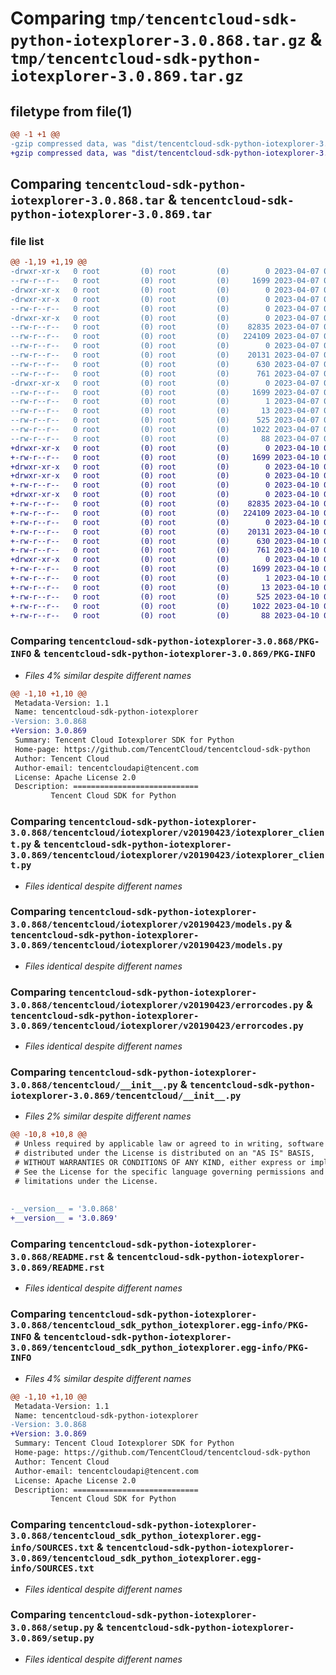 # Comparing `tmp/tencentcloud-sdk-python-iotexplorer-3.0.868.tar.gz` & `tmp/tencentcloud-sdk-python-iotexplorer-3.0.869.tar.gz`

## filetype from file(1)

```diff
@@ -1 +1 @@
-gzip compressed data, was "dist/tencentcloud-sdk-python-iotexplorer-3.0.868.tar", last modified: Fri Apr  7 00:43:39 2023, max compression
+gzip compressed data, was "dist/tencentcloud-sdk-python-iotexplorer-3.0.869.tar", last modified: Mon Apr 10 03:07:46 2023, max compression
```

## Comparing `tencentcloud-sdk-python-iotexplorer-3.0.868.tar` & `tencentcloud-sdk-python-iotexplorer-3.0.869.tar`

### file list

```diff
@@ -1,19 +1,19 @@
-drwxr-xr-x   0 root         (0) root         (0)        0 2023-04-07 00:43:39.000000 tencentcloud-sdk-python-iotexplorer-3.0.868/
--rw-r--r--   0 root         (0) root         (0)     1699 2023-04-07 00:43:39.000000 tencentcloud-sdk-python-iotexplorer-3.0.868/PKG-INFO
-drwxr-xr-x   0 root         (0) root         (0)        0 2023-04-07 00:43:39.000000 tencentcloud-sdk-python-iotexplorer-3.0.868/tencentcloud/
-drwxr-xr-x   0 root         (0) root         (0)        0 2023-04-07 00:43:39.000000 tencentcloud-sdk-python-iotexplorer-3.0.868/tencentcloud/iotexplorer/
--rw-r--r--   0 root         (0) root         (0)        0 2023-04-07 00:43:39.000000 tencentcloud-sdk-python-iotexplorer-3.0.868/tencentcloud/iotexplorer/__init__.py
-drwxr-xr-x   0 root         (0) root         (0)        0 2023-04-07 00:43:39.000000 tencentcloud-sdk-python-iotexplorer-3.0.868/tencentcloud/iotexplorer/v20190423/
--rw-r--r--   0 root         (0) root         (0)    82835 2023-04-07 00:43:39.000000 tencentcloud-sdk-python-iotexplorer-3.0.868/tencentcloud/iotexplorer/v20190423/iotexplorer_client.py
--rw-r--r--   0 root         (0) root         (0)   224109 2023-04-07 00:43:39.000000 tencentcloud-sdk-python-iotexplorer-3.0.868/tencentcloud/iotexplorer/v20190423/models.py
--rw-r--r--   0 root         (0) root         (0)        0 2023-04-07 00:43:39.000000 tencentcloud-sdk-python-iotexplorer-3.0.868/tencentcloud/iotexplorer/v20190423/__init__.py
--rw-r--r--   0 root         (0) root         (0)    20131 2023-04-07 00:43:39.000000 tencentcloud-sdk-python-iotexplorer-3.0.868/tencentcloud/iotexplorer/v20190423/errorcodes.py
--rw-r--r--   0 root         (0) root         (0)      630 2023-04-07 00:43:39.000000 tencentcloud-sdk-python-iotexplorer-3.0.868/tencentcloud/__init__.py
--rw-r--r--   0 root         (0) root         (0)      761 2023-04-07 00:43:39.000000 tencentcloud-sdk-python-iotexplorer-3.0.868/README.rst
-drwxr-xr-x   0 root         (0) root         (0)        0 2023-04-07 00:43:39.000000 tencentcloud-sdk-python-iotexplorer-3.0.868/tencentcloud_sdk_python_iotexplorer.egg-info/
--rw-r--r--   0 root         (0) root         (0)     1699 2023-04-07 00:43:39.000000 tencentcloud-sdk-python-iotexplorer-3.0.868/tencentcloud_sdk_python_iotexplorer.egg-info/PKG-INFO
--rw-r--r--   0 root         (0) root         (0)        1 2023-04-07 00:43:39.000000 tencentcloud-sdk-python-iotexplorer-3.0.868/tencentcloud_sdk_python_iotexplorer.egg-info/dependency_links.txt
--rw-r--r--   0 root         (0) root         (0)       13 2023-04-07 00:43:39.000000 tencentcloud-sdk-python-iotexplorer-3.0.868/tencentcloud_sdk_python_iotexplorer.egg-info/top_level.txt
--rw-r--r--   0 root         (0) root         (0)      525 2023-04-07 00:43:39.000000 tencentcloud-sdk-python-iotexplorer-3.0.868/tencentcloud_sdk_python_iotexplorer.egg-info/SOURCES.txt
--rw-r--r--   0 root         (0) root         (0)     1022 2023-04-07 00:43:39.000000 tencentcloud-sdk-python-iotexplorer-3.0.868/setup.py
--rw-r--r--   0 root         (0) root         (0)       88 2023-04-07 00:43:39.000000 tencentcloud-sdk-python-iotexplorer-3.0.868/setup.cfg
+drwxr-xr-x   0 root         (0) root         (0)        0 2023-04-10 03:07:46.000000 tencentcloud-sdk-python-iotexplorer-3.0.869/
+-rw-r--r--   0 root         (0) root         (0)     1699 2023-04-10 03:07:46.000000 tencentcloud-sdk-python-iotexplorer-3.0.869/PKG-INFO
+drwxr-xr-x   0 root         (0) root         (0)        0 2023-04-10 03:07:46.000000 tencentcloud-sdk-python-iotexplorer-3.0.869/tencentcloud/
+drwxr-xr-x   0 root         (0) root         (0)        0 2023-04-10 03:07:46.000000 tencentcloud-sdk-python-iotexplorer-3.0.869/tencentcloud/iotexplorer/
+-rw-r--r--   0 root         (0) root         (0)        0 2023-04-10 03:07:45.000000 tencentcloud-sdk-python-iotexplorer-3.0.869/tencentcloud/iotexplorer/__init__.py
+drwxr-xr-x   0 root         (0) root         (0)        0 2023-04-10 03:07:46.000000 tencentcloud-sdk-python-iotexplorer-3.0.869/tencentcloud/iotexplorer/v20190423/
+-rw-r--r--   0 root         (0) root         (0)    82835 2023-04-10 03:07:45.000000 tencentcloud-sdk-python-iotexplorer-3.0.869/tencentcloud/iotexplorer/v20190423/iotexplorer_client.py
+-rw-r--r--   0 root         (0) root         (0)   224109 2023-04-10 03:07:45.000000 tencentcloud-sdk-python-iotexplorer-3.0.869/tencentcloud/iotexplorer/v20190423/models.py
+-rw-r--r--   0 root         (0) root         (0)        0 2023-04-10 03:07:45.000000 tencentcloud-sdk-python-iotexplorer-3.0.869/tencentcloud/iotexplorer/v20190423/__init__.py
+-rw-r--r--   0 root         (0) root         (0)    20131 2023-04-10 03:07:45.000000 tencentcloud-sdk-python-iotexplorer-3.0.869/tencentcloud/iotexplorer/v20190423/errorcodes.py
+-rw-r--r--   0 root         (0) root         (0)      630 2023-04-10 03:07:45.000000 tencentcloud-sdk-python-iotexplorer-3.0.869/tencentcloud/__init__.py
+-rw-r--r--   0 root         (0) root         (0)      761 2023-04-10 03:07:45.000000 tencentcloud-sdk-python-iotexplorer-3.0.869/README.rst
+drwxr-xr-x   0 root         (0) root         (0)        0 2023-04-10 03:07:46.000000 tencentcloud-sdk-python-iotexplorer-3.0.869/tencentcloud_sdk_python_iotexplorer.egg-info/
+-rw-r--r--   0 root         (0) root         (0)     1699 2023-04-10 03:07:46.000000 tencentcloud-sdk-python-iotexplorer-3.0.869/tencentcloud_sdk_python_iotexplorer.egg-info/PKG-INFO
+-rw-r--r--   0 root         (0) root         (0)        1 2023-04-10 03:07:46.000000 tencentcloud-sdk-python-iotexplorer-3.0.869/tencentcloud_sdk_python_iotexplorer.egg-info/dependency_links.txt
+-rw-r--r--   0 root         (0) root         (0)       13 2023-04-10 03:07:46.000000 tencentcloud-sdk-python-iotexplorer-3.0.869/tencentcloud_sdk_python_iotexplorer.egg-info/top_level.txt
+-rw-r--r--   0 root         (0) root         (0)      525 2023-04-10 03:07:46.000000 tencentcloud-sdk-python-iotexplorer-3.0.869/tencentcloud_sdk_python_iotexplorer.egg-info/SOURCES.txt
+-rw-r--r--   0 root         (0) root         (0)     1022 2023-04-10 03:07:45.000000 tencentcloud-sdk-python-iotexplorer-3.0.869/setup.py
+-rw-r--r--   0 root         (0) root         (0)       88 2023-04-10 03:07:46.000000 tencentcloud-sdk-python-iotexplorer-3.0.869/setup.cfg
```

### Comparing `tencentcloud-sdk-python-iotexplorer-3.0.868/PKG-INFO` & `tencentcloud-sdk-python-iotexplorer-3.0.869/PKG-INFO`

 * *Files 4% similar despite different names*

```diff
@@ -1,10 +1,10 @@
 Metadata-Version: 1.1
 Name: tencentcloud-sdk-python-iotexplorer
-Version: 3.0.868
+Version: 3.0.869
 Summary: Tencent Cloud Iotexplorer SDK for Python
 Home-page: https://github.com/TencentCloud/tencentcloud-sdk-python
 Author: Tencent Cloud
 Author-email: tencentcloudapi@tencent.com
 License: Apache License 2.0
 Description: ============================
         Tencent Cloud SDK for Python
```

### Comparing `tencentcloud-sdk-python-iotexplorer-3.0.868/tencentcloud/iotexplorer/v20190423/iotexplorer_client.py` & `tencentcloud-sdk-python-iotexplorer-3.0.869/tencentcloud/iotexplorer/v20190423/iotexplorer_client.py`

 * *Files identical despite different names*

### Comparing `tencentcloud-sdk-python-iotexplorer-3.0.868/tencentcloud/iotexplorer/v20190423/models.py` & `tencentcloud-sdk-python-iotexplorer-3.0.869/tencentcloud/iotexplorer/v20190423/models.py`

 * *Files identical despite different names*

### Comparing `tencentcloud-sdk-python-iotexplorer-3.0.868/tencentcloud/iotexplorer/v20190423/errorcodes.py` & `tencentcloud-sdk-python-iotexplorer-3.0.869/tencentcloud/iotexplorer/v20190423/errorcodes.py`

 * *Files identical despite different names*

### Comparing `tencentcloud-sdk-python-iotexplorer-3.0.868/tencentcloud/__init__.py` & `tencentcloud-sdk-python-iotexplorer-3.0.869/tencentcloud/__init__.py`

 * *Files 2% similar despite different names*

```diff
@@ -10,8 +10,8 @@
 # Unless required by applicable law or agreed to in writing, software
 # distributed under the License is distributed on an "AS IS" BASIS,
 # WITHOUT WARRANTIES OR CONDITIONS OF ANY KIND, either express or implied.
 # See the License for the specific language governing permissions and
 # limitations under the License.
 
 
-__version__ = '3.0.868'
+__version__ = '3.0.869'
```

### Comparing `tencentcloud-sdk-python-iotexplorer-3.0.868/README.rst` & `tencentcloud-sdk-python-iotexplorer-3.0.869/README.rst`

 * *Files identical despite different names*

### Comparing `tencentcloud-sdk-python-iotexplorer-3.0.868/tencentcloud_sdk_python_iotexplorer.egg-info/PKG-INFO` & `tencentcloud-sdk-python-iotexplorer-3.0.869/tencentcloud_sdk_python_iotexplorer.egg-info/PKG-INFO`

 * *Files 4% similar despite different names*

```diff
@@ -1,10 +1,10 @@
 Metadata-Version: 1.1
 Name: tencentcloud-sdk-python-iotexplorer
-Version: 3.0.868
+Version: 3.0.869
 Summary: Tencent Cloud Iotexplorer SDK for Python
 Home-page: https://github.com/TencentCloud/tencentcloud-sdk-python
 Author: Tencent Cloud
 Author-email: tencentcloudapi@tencent.com
 License: Apache License 2.0
 Description: ============================
         Tencent Cloud SDK for Python
```

### Comparing `tencentcloud-sdk-python-iotexplorer-3.0.868/tencentcloud_sdk_python_iotexplorer.egg-info/SOURCES.txt` & `tencentcloud-sdk-python-iotexplorer-3.0.869/tencentcloud_sdk_python_iotexplorer.egg-info/SOURCES.txt`

 * *Files identical despite different names*

### Comparing `tencentcloud-sdk-python-iotexplorer-3.0.868/setup.py` & `tencentcloud-sdk-python-iotexplorer-3.0.869/setup.py`

 * *Files identical despite different names*

